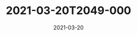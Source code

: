 ---
date: 2021-03-20
title: 2021-03-20T2049-000
hero: 2021/2021-03-20T2049-000.jpeg

# briefly describe the image…
alt: ''

# insert the closed caption text after the three-dash break…
# (include line-breaks, punctuation, and capitalization)
---